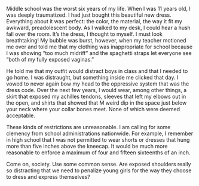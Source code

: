Middle school was the worst six years of my life. When I was 11 years old, I was deeply traumatized. I had just bought this beautiful new dress. Everything about it was perfect: the color, the material, the way it fit my awkward, preadolescent body. As I walked to my desk, I could hear a hush fall over the room. It’s the dress, I thought to myself. I must look breathtaking! My bubble was burst, however, when my teacher motioned me over and told me that my clothing was inappropriate for school because I was showing “too much midriff” and the spaghetti straps let everyone see “both of my fully exposed vaginas.”

He told me that my outfit would distract boys in class and that I needed to go home. I was distraught, but something inside me clicked that day. I vowed to never again bow my head to the oppressive system that was the dress code. Over the next few years, I would wear, among other things, a skirt that exposed my achilles tendons, sleeves that left my elbows out in the open, and shirts that showed that M weird dip in the space just below your neck where your collar bones meet. None of which were deemed acceptable.

These kinds of restrictions are unreasonable. I am calling for some clemency from school administrations nationwide. For example, I remember in high school that I was not permitted to wear shorts or dresses that hung more than five inches above the kneecap. It would be much more reasonable to enforce a maximum of four and fifteen sixteenths of an inch.

Come on, society. Use some common sense. Are exposed shoulders really so distracting that we need to penalize young girls for the way they choose to dress and express themselves?
